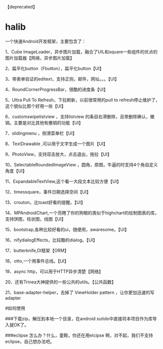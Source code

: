 
【deprecated】
# halib
一个快速Android开发框架，主要包含了：

1、Cube ImageLoader，异步图片加载，融合了UIL和square一些组件的优点的图片加载器【网络，异步图片加载】

2、扁平化button（Fbutton），扁平化button【UI】

3、带表单验证的editext，支持正则，邮件，网址。。。【UI】

4、RoundCornerProgressBar，很酷的进度条【UI】

5、Ultra Pull To Refresh，下拉刷新，以前很常用的pull to refresh停止维护了，这个貌似比那个好用一些【UI】

6、customswipelistview ，支持listview 的条目右滑删除，且带删除确认，撤销。主要是对比其他有撤销的功能【UI】

7、slidingmenu ，侧滑菜单栏【UI】

8、TextDrawable ,可以用于文字生成一个图片【UI】

9、PhotoView，支持双击放大，点击退出，拖拉【UI】

10、SelectableRoundedImageView ，圆角，原图，牛逼的时支持4个角自定义角度【UI】

11、ExpandableTextView,这个看一大段文本比较方便【UI】

12、timessquare，事件日期选择空间【UI】

13、crouton，比toast好看的提醒。【UI】

14、MPAndroidChart,一个亮瞎了你的狗眼的类似于highchart的绘制图表的库，支持饼图，柱状图，线图【UI】

15、bootstrap,各种比较好看的ui，随便用，awaresome。【UI】

16、nifydialogEffects，比较酷的dialog。【UI】

17、butterknife,DI框架【ORM】

18、otto,一个用事件总线。【UI】

19、async http，可以用于HTTP异步清楚【网络】

20、还有Trinea大神提供的一些公共的utils。【公共函数】

21、base-adapter-helper，去掉了 ViewHolder pattern ，让你更加迅速的写adapter

#如何使用

###下载zip，解压到本地一个目录，在android sutido中直接将本项目作为库导入就OK了。

###eclipse 怎么办？什么，童鞋，你还在用elcipse 啊，对不起，我们不支持eclipse，自己想办法吧。

